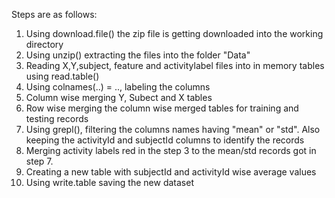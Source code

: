 Steps are as follows:
1. Using download.file() the zip file is getting downloaded into the working directory
2. Using unzip() extracting the files into the folder "Data"
3. Reading X,Y,subject, feature and activitylabel files into in memory tables using read.table()
4. Using colnames(..) = .., labeling the columns
5. Column wise merging Y, Subect and X tables
6. Row wise merging the column wise merged tables for training and testing records
7. Using grepl(), filtering the columns names having "mean" or "std". Also keeping the activityId and subjectId columns to identify the records
8. Merging activity labels red in the step 3 to the mean/std records got in step 7.
9. Creating a new table with subjectId and activityId wise average values
10. Using write.table saving the new dataset
